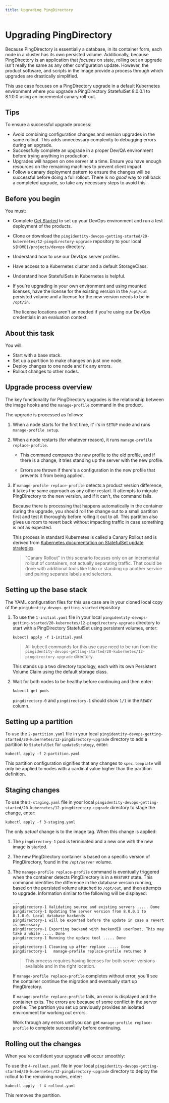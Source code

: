 ```yaml
---
title: Upgrading PingDirectory
---
```

# Upgrading PingDirectory

Because PingDirectory is essentially a database, in its container form, each node in a cluster has its own persisted volume. Additionally, because PingDirectory is an application that _focuses_ on state, rolling out an upgrade isn't really the same as any other configuration update. However, the product software, and scripts in the image provide a process through which upgrades are drastically simplified.

This use case focuses on a PingDirectory upgrade in a default Kubernetes environment where you upgrade a PingDirectory StatefulSet 8.0.0.1 to 8.1.0.0 using an incremental canary roll-out.

## Tips

To ensure a successful upgrade process:

* Avoid combining configuration changes and version upgrades in the same rollout. This adds unnecessary complexity to debugging errors during an upgrade.
* Successfully complete an upgrade in a proper Dev/QA environment before trying anything in production.
* Upgrades will happen on one server at a time. Ensure you have enough resources on the remaining machines to prevent client impact.
* Follow a canary deployment pattern to ensure the changes will be successful before doing a full rollout. There is no _good_ way to roll back a completed upgrade, so take any necessary steps to avoid this.

## Before you begin

You must:

* Complete [Get Started](../get-started/getStarted.md) to set up your DevOps environment and run a test deployment of the products.
* Clone or download the `pingidentity-devops-getting-started/20-kubernetes/12-pingdirectory-upgrade` repository to your local `${HOME}/projects/devops` directory.
* Understand how to use our DevOps server profiles.
* Have access to a Kubernetes cluster and a default StorageClass.
* Understand how StatefulSets in Kubernetes is helpful.
* If you're upgrading in your own environment and using mounted licenses, have the license for the existing version in the `/opt/out` persisted volume and a license for the new version needs to be in `/opt/in`.

   The license locations aren't an needed if you're using our DevOps credentials in an evaluation context.

## About this task

You will:

* Start with a base stack.
* Set up a partition to make changes on just one node.
* Deploy changes to one node and fix any errors.
* Rollout changes to other nodes.

## Upgrade process overview

The key functionality for PingDirectory upgrades is the relationship between the image hooks and the `manage-profile` command in the product.

The upgrade is processed as follows:

1. When a node starts for the first time, it' i's in `SETUP` mode and runs `manage-profile setup`.

1. When a node restarts (for whatever reason), it runs `manage-profile replace-profile`.

      * This command compares the new profile to the old profile, and if there is a change, it tries standing up the server with the new profile.

      * Errors are thrown if there's a configuration in the new profile that prevents it from being applied.

1. If `manage-profile replace-profile` detects a product version difference, it takes the same approach as any other restart. It attempts to migrate PingDirectory to the new version, and if it can't, the command fails.

      Because there is processing that happens automatically in the container during the upgrade, you should roll the change out to a small partition first and test it thoroughly before rolling it out to all. This partition also gives us room to revert back without impacting traffic in case something is not as expected.

      This process in standard Kubernetes is called a Canary Rollout and is derived from [Kubernetes documentation on StatefulSet update strategies](https://kubernetes.io/docs/concepts/workloads/controllers/statefulset/#update-strategies).

      > "Canary Rollout" in this scenario focuses only on an incremental rollout of containers, not actually separating traffic. That could be done with additional tools like Istio or standing up another service and pairing separate labels and selectors.

## Setting up the base stack

The YAML configuration files for this use case are in your cloned local copy of the `pingidentity-devops-getting-started` repository

1. To use the `1-initial.yaml` file in your local `pingidentity-devops-getting-started/20-kubernetes/12-pingdirectory-upgrade` directory to start with a PingDirectory StatefulSet using persistent volumes, enter:

      ```
      kubectl apply -f 1-initial.yaml
      ```

      > All kubectl commands for this use case need to be run from the `pingidentity-devops-getting-started/20-kubernetes/12-pingdirectory-upgrade` directory.

      This stands up a two directory topology, each with its own Persistent Volume Claim using the default storage class.

1. Wait for both nodes to be healthy before continuing and then enter:

      ```sh
      kubectl get pods
      ```

      `pingdirectory-0` and `pingdirectory-1` should show `1/1` in the `READY` column.

## Setting up a partition

To use the `2-partition.yaml` file in your local `pingidentity-devops-getting-started/20-kubernetes/12-pingdirectory-upgrade` directory to add a partition to `StatefulSet` for `updateStrategy`, enter:

```
kubectl apply -f 2-partition.yaml
```

This partition configuration signifies that any changes to `spec.template` will only be applied to nodes with a cardinal value higher than the partition definition.

## Staging changes

To use the `3-staging.yaml` file in your local `pingidentity-devops-getting-started/20-kubernetes/12-pingdirectory-upgrade` directory to stage the change, enter:

```
kubectl apply -f 3-staging.yaml
```

The only _actual_ change is to the image tag. When this change is applied:

1. The `pingdirectory-1` pod is terminated and a new one with the new image is started.

1. The new PingDirectory container is based on a specific version of PingDirectory, found in the `/opt/server` volume.

1. The `manage-profile replace-profile` command is eventually triggered when the container detects PingDirectory is in a `RESTART` state. This command identifies the difference in the database version running, based on the persisted volume attached to `/opt/out`, and then attempts to upgrade. Information similar to the following will be displayed:

      ```text
      ...
      pingdirectory-1 Validating source and existing servers ..... Done
      pingdirectory-1 Updating the server version from 8.0.0.1 to 8.1.0.0. Local database backends
      pingdirectory-1 will be exported before the update in case a revert is necessary
      pingdirectory-1 Exporting backend with backendID userRoot. This may take a while ..... Done
      pingdirectory-1 Running the update tool ..... Done
      ...
      pingdirectory-1 Cleaning up after replace ..... Done
      pingdirectory-1   manage-profile replace-profile returned 0
      ```

      > This process requires having licenses for both server versions available and in the right location.

      If `manage-profile replace-profile` completes without error, you'll see the container continue the migration and eventually start up PingDirectory.

      If `manage-profile replace-profile` fails, an error is displayed and the container exits. The errors are because of some conflict in the server profile. The partition you set up previously provides an isolated environment for working out errors.

      Work through any errors until you can get `manage-profile replace-profile` to complete successfully before continuing.

## Rolling out the changes

When you're confident your upgrade will occur smoothly:

To use the `4-rollout.yaml` file in your local `pingidentity-devops-getting-started/20-kubernetes/12-pingdirectory-upgrade` directory to deploy the rollout to the remaining nodes, enter:

```
kubectl apply -f 4-rollout.yaml
```

This removes the partition.
